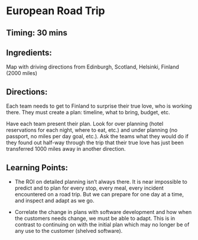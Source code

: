 # European Road Trip

## Timing: 30 mins

## Ingredients:

Map with driving directions from Edinburgh, Scotland, Helsinki, Finland (2000 miles)

## Directions:

Each team needs to get to Finland to surprise their true love, who is working there. They must create a plan: timeline, what to bring, budget, etc.

Have each team present their plan. Look for over planning (hotel reservations for each night, where to eat, etc.) and under planning (no passport, no miles per day goal, etc.). Ask the teams what they would do if they found out half-way through the trip that their true love has just been transferred 1000 miles away in another direction.

## Learning Points:

 - The ROI on detailed planning isn’t always there. It is near impossible to predict and to plan for every stop, every meal, every incident encountered on a road trip. But we can prepare for one day at a time, and inspect and adapt as we go.

- Correlate the change in plans with software development and how when the customers needs change, we must be able to adapt. This is in contrast to continuing on with the initial plan which may no longer be of any use to the customer (shelved software).